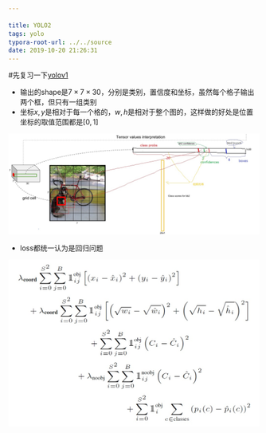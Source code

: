 ```yaml
---

title: YOLO2
tags: yolo
typora-root-url: ../../source
date: 2019-10-20 21:26:31
---
```


#先复习一下[yolov1](https://zhuanlan.zhihu.com/p/32525231)

- 输出的shape是$7\times7\times30$，分别是类别，置信度和坐标，虽然每个格子输出两个框，但只有一组类别
- 坐标$x, y$是相对于每一个格的，$w, h$是相对于整个图的，这样做的好处是位置坐标的取值范围都是$[0, 1]$

![preview](/images/v2-8630f8d3dbe3634f124eaf82f222ca94_r.jpg)

- loss都统一认为是回归问题

![preview](/images/v2-45795a63cdbaac8c05d875dfb6fcfb5a_r.jpg)